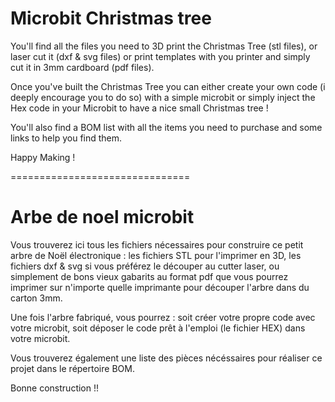 # Microbit Christmas tree

You'll find all the files you need to 3D print the Christmas Tree (stl files), or laser cut it (dxf & svg files) or print templates with you printer and simply cut it in 3mm cardboard (pdf files).

Once you've built the Christmas Tree you can either create your own code (i deeply encourage you to do so) with a simple microbit or simply inject the Hex code in your Microbit to have a nice small Christmas tree !

You'll also find a BOM list with all the items you need to purchase and some links to help you find them.

Happy Making !

===============================
# Arbe de noel microbit
 
Vous trouverez ici tous les fichiers nécessaires pour construire ce petit arbre de Noël électronique : les fichiers STL pour l'imprimer en 3D, les fichiers dxf & svg si vous préférez le découper au cutter laser, ou simplement de bons vieux gabarits au format pdf que vous pourrez imprimer sur n'importe quelle imprimante pour découper l'arbre dans du carton 3mm.

Une fois l'arbre fabriqué, vous pourrez : soit créer votre propre code avec votre microbit, soit déposer le code prêt à l'emploi (le fichier HEX) dans votre microbit.

Vous trouverez également une liste des pièces nécéssaires pour réaliser ce projet dans le répertoire BOM.

Bonne construction !!
